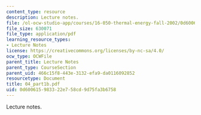 ```yaml
---
content_type: resource
description: Lecture notes.
file: /ol-ocw-studio-app/courses/16-050-thermal-energy-fall-2002/0d600615983322e758cd9d75fa3b6758_04_part1b.pdf
file_size: 630071
file_type: application/pdf
learning_resource_types:
- Lecture Notes
license: https://creativecommons.org/licenses/by-nc-sa/4.0/
ocw_type: OCWFile
parent_title: Lecture Notes
parent_type: CourseSection
parent_uid: 466c15f8-443e-3132-efa9-da0116092852
resourcetype: Document
title: 04_part1b.pdf
uid: 0d600615-9833-22e7-58cd-9d75fa3b6758
---
```

Lecture notes.